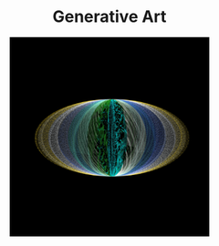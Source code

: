 
<h1 align='center'>Generative Art</h1>
<div align="center">
  <img src="output/images/aec5aef4-a05e-4575-a10f-214c8775bc30.webp" alt="aec5aef4-a05e-4575-a10f-214c8775bc30.webp" width="350">
</div>
